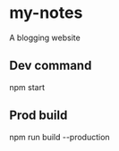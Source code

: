# my-notes

A blogging website 

## Dev command 

npm start

## Prod build

npm run build --production
